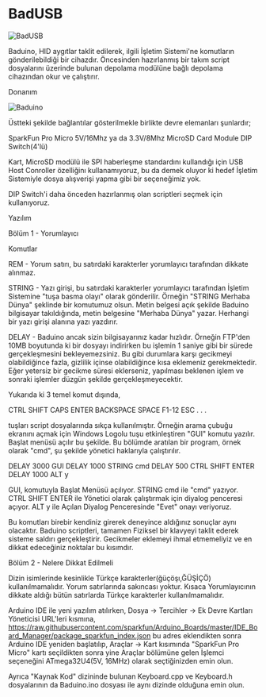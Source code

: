 # BadUSB

![BadUSB](http://i.imgur.com/eLdzMhR.jpg)


Baduino, HID aygıtlar taklit edilerek, ilgili İşletim Sistemi'ne komutların gönderilebildiği bir cihazdır. Öncesinden hazırlanmış bir takım script dosyalarını üzerinde bulunan depolama modülüne bağlı depolama cihazından okur ve çalıştırır.

Donanım

![Baduino](http://i.imgur.com/mnQKtk9.png)

Üstteki şekilde bağlantılar gösterilmekle birlikte devre elemanları şunlardır;

SparkFun Pro Micro 5V/16Mhz ya da 3.3V/8Mhz
MicroSD Card Module
DIP Switch(4'lü)

Kart, MicroSD modülü ile SPI haberleşme standardını kullandığı için USB Host Conroller özelliğinı kullanamıyoruz, bu da demek oluyor ki hedef İşletim Sistemiyle dosya alışverişi yapma gibi bir seçeneğimiz yok.

DIP Switch'i daha önceden hazırlanmış olan scriptleri seçmek için kullanıyoruz.

Yazılım

Bölüm 1 - Yorumlayıcı

Komutlar

REM - Yorum satırı, bu satırdaki karakterler yorumlayıcı tarafından dikkate alınmaz.

STRING - Yazı girişi, bu satırdaki karakterler yorumlayıcı tarafından İşletim Sistemine "tuşa basma olayı" olarak gönderilir. Örneğin "STRING Merhaba Dünya" şeklinde bir komutumuz olsun. Metin belgesi açık şekilde Baduino bilgisayar takıldığında, metin belgesine "Merhaba Dünya" yazar. Herhangi bir yazı girişi alanına yazı yazdırır.

DELAY - Baduino ancak sizin bilgisayarınız kadar hızlıdır. Örneğin FTP'den 10MB boyutunda ki bir dosyayı indirirken bu işlemin 1 saniye gibi bir sürede gerçekleşmesini bekleyemezsiniz. Bu gibi durumlara karşı gecikmeyi olabildiğince fazla, gizlilik içinse olabildiğince kısa eklemeniz gerekmektedir. Eğer yetersiz bir gecikme süresi eklerseniz, yapılması beklenen işlem ve sonraki işlemler düzgün şekilde gerçekleşmeyecektir.

Yukarıda ki 3 temel komut dışında,

CTRL
SHIFT
CAPS
ENTER
BACKSPACE
SPACE
F1-12
ESC
.
.
.

tuşları script dosyalarında sıkça kullanılmıştır. Örneğin arama çubuğu ekranını açmak için Windows Logolu tuşu etkinleştiren "GUI" komutu yazılır. Başlat menüsü açılır bu şekilde. Bu bölümde aratılan bir program, örnek olarak "cmd", şu şekilde yönetici haklarıyla çalıştırılır.

DELAY 3000
GUI
DELAY 1000
STRING cmd
DELAY 500
CTRL SHIFT ENTER
DELAY 1000
ALT y

GUI, komutuyla Başlat Menüsü açılıyor.
STRING cmd ile "cmd" yazıyor.
CTRL SHIFT ENTER ile Yönetici olarak çalıştırmak için diyalog penceresi açıyor.
ALT y ile Açılan Diyalog Penceresinde "Evet" onayı veriyoruz.


Bu komutları birebir kendiniz girerek deneyince aldığınız sonuçlar aynı olacaktır. Baduino scriptleri, tamamen Fiziksel bir klavyeyi taklit ederek sisteme saldırı gerçekleştirir. Gecikmeler eklemeyi ihmal etmemeliyiz ve en dikkat edeceğiniz noktalar bu kısımdır.

Bölüm 2 - Nelere Dikkat Edilmeli

Dizin isimlerinde kesinlikle Türkçe karakterler(ğüçöşı,ĞÜŞİÇÖ) kullanılmamalıdır. Yorum satırlarında sakıncası yoktur. Kısaca Yorumlayıcının dikkate aldığı bütün satırlarda Türkçe karakterler kullanılmamalıdır.

Arduino IDE ile yeni yazılım atılırken,
Dosya -> Tercihler -> Ek Devre Kartları Yöneticisi URL'leri kısmına,
https://raw.githubusercontent.com/sparkfun/Arduino_Boards/master/IDE_Board_Manager/package_sparkfun_index.json
bu adres eklendikten sonra Arduino IDE yeniden başlatılıp,
Araçlar -> Kart kısımında "SparkFun Pro Micro" kartı seçildikten sonra yine Araçlar bölümüne gelen İşlemci seçeneğini ATmega32U4(5V, 16MHz) olarak seçtiğinizden emin olun.

Ayrıca "Kaynak Kod" dizininde bulunan Keyboard.cpp ve Keyboard.h dosyalarının da Baduino.ino dosyası ile aynı dizinde olduğuna emin olun.
